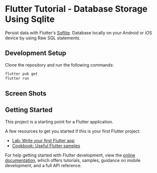 # Flutter Tutorial - Database Storage Using Sqlite

Persist data with Flutter's [Sqflite](https://pub.dev/packages/sqflite). Database locally on your Android or iOS device by using Raw SQL statements.

## Development Setup

Clone the repository and run the following commands:

```sh
flutter pub get
flutter run
```

## Screen Shots




## Getting Started

This project is a starting point for a Flutter application.

A few resources to get you started if this is your first Flutter project:

- [Lab: Write your first Flutter app](https://docs.flutter.dev/get-started/codelab)
- [Cookbook: Useful Flutter samples](https://docs.flutter.dev/cookbook)

For help getting started with Flutter development, view the
[online documentation](https://docs.flutter.dev/), which offers tutorials,
samples, guidance on mobile development, and a full API reference.
